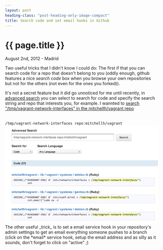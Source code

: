 ```yaml
---
layout: post
heading-class: "post-heading-only-image-compact"
title: Search code and set email hooks in Github
---
```


{{ page.title }}
================

<p class="meta">August 2nd, 2012 - Madrid</p>

Two useful tricks that I didn't know I could do: The first if that you
can search code for a repo that doesn't belong to you (oddly enough, github features a
nice <em>search code</em> box when you browse your own repositories but not
for the others (not even for the ones you forked)).

It's not a secret
feature but it did go unnoticed for me until recently, in <a href="https://github.com/search">advanced search</a> you can select to search for code and specify the search string and repo that interests you, for example. I wannted to <a href="https://github.com/search?q=%2Ftmp%2Fvagrant-network-interfaces+repo%3Amitchellh%2Fvagrant&repo=&langOverride=&start_value=1&type=Code&language="> search "/tmp/vagrant-network-interfaces" in the mitchellh/vagrant repo
</a>

<code>
/tmp/vagrant-network-interfaces repo:mitchellh/vagrant
</code>


<img src="/img/github-search.png" />

<br />
The other useful _trick_ is to set a email service hook in your
repository's admin settings to get an email everything someone pushes to
a branch (click on the *email* service hook, setup the email address and
as silly as it sounds, don't forget to click on "active" ;)
